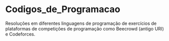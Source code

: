 # Codigos_de_Programacao
Resoluções em diferentes linguagens de programação de exercícios de plataformas de competições de programação como Beecrowd (antigo URI) e Codeforces.
